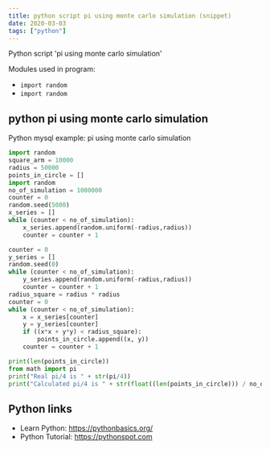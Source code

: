 ```yaml
---
title: python script pi using monte carlo simulation (snippet)
date: 2020-03-03
tags: ["python"]
---
```

Python script 'pi using monte carlo simulation'


Modules used in program: 
* `import random`
* `import random`

## python pi using monte carlo simulation

Python mysql example: pi using monte carlo simulation

```python
import random
square_arm = 10000
radius = 50000
points_in_circle = []
import random
no_of_simulation = 1000000
counter = 0
random.seed(5000)
x_series = []
while (counter < no_of_simulation):
	x_series.append(random.uniform(-radius,radius))
	counter = counter + 1

counter = 0
y_series = []
random.seed(0)
while (counter < no_of_simulation):
	y_series.append(random.uniform(-radius,radius))
	counter = counter + 1
radius_square = radius * radius
counter = 0
while (counter < no_of_simulation):
	x = x_series[counter]
	y = y_series[counter]
	if ((x*x + y*y) < radius_square):
		points_in_circle.append((x, y))
	counter = counter + 1

print(len(points_in_circle))
from math import pi
print("Real pi/4 is " + str(pi/4))
print("Calculated pi/4 is " + str(float((len(points_in_circle))) / no_of_simulation))

```

## Python links

- Learn Python: https://pythonbasics.org/
- Python Tutorial: https://pythonspot.com
